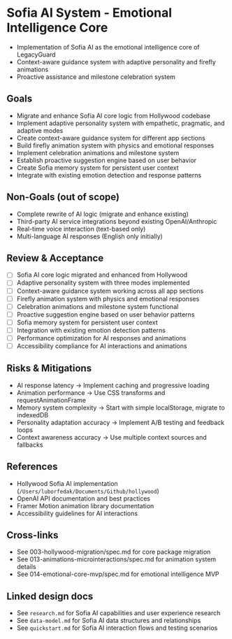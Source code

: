 # Sofia AI System - Emotional Intelligence Core

- Implementation of Sofia AI as the emotional intelligence core of LegacyGuard
- Context-aware guidance system with adaptive personality and firefly animations
- Proactive assistance and milestone celebration system

## Goals

- Migrate and enhance Sofia AI core logic from Hollywood codebase
- Implement adaptive personality system with empathetic, pragmatic, and adaptive modes
- Create context-aware guidance system for different app sections
- Build firefly animation system with physics and emotional responses
- Implement celebration animations and milestone system
- Establish proactive suggestion engine based on user behavior
- Create Sofia memory system for persistent user context
- Integrate with existing emotion detection and response patterns

## Non-Goals (out of scope)

- Complete rewrite of AI logic (migrate and enhance existing)
- Third-party AI service integrations beyond existing OpenAI/Anthropic
- Real-time voice interaction (text-based only)
- Multi-language AI responses (English only initially)

## Review & Acceptance

- [ ] Sofia AI core logic migrated and enhanced from Hollywood
- [ ] Adaptive personality system with three modes implemented
- [ ] Context-aware guidance system working across all app sections
- [ ] Firefly animation system with physics and emotional responses
- [ ] Celebration animations and milestone system functional
- [ ] Proactive suggestion engine based on user behavior patterns
- [ ] Sofia memory system for persistent user context
- [ ] Integration with existing emotion detection patterns
- [ ] Performance optimization for AI responses and animations
- [ ] Accessibility compliance for AI interactions and animations

## Risks & Mitigations

- AI response latency → Implement caching and progressive loading
- Animation performance → Use CSS transforms and requestAnimationFrame
- Memory system complexity → Start with simple localStorage, migrate to indexedDB
- Personality adaptation accuracy → Implement A/B testing and feedback loops
- Context awareness accuracy → Use multiple context sources and fallbacks

## References

- Hollywood Sofia AI implementation (`/Users/luborfedak/Documents/Github/hollywood`)
- OpenAI API documentation and best practices
- Framer Motion animation library documentation
- Accessibility guidelines for AI interactions

## Cross-links

- See 003-hollywood-migration/spec.md for core package migration
- See 013-animations-microinteractions/spec.md for animation system details
- See 014-emotional-core-mvp/spec.md for emotional intelligence MVP

## Linked design docs

- See `research.md` for Sofia AI capabilities and user experience research
- See `data-model.md` for Sofia AI data structures and relationships
- See `quickstart.md` for Sofia AI interaction flows and testing scenarios

